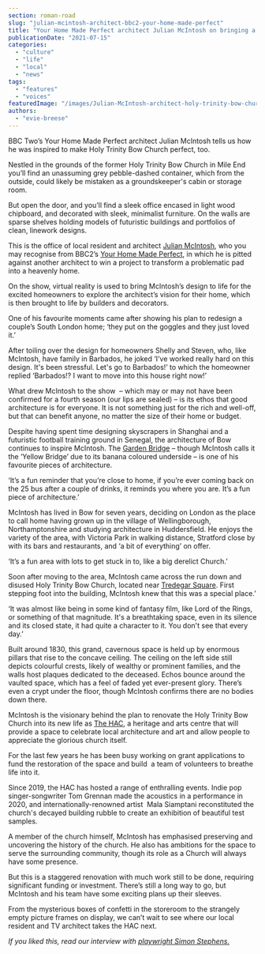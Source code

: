 ```yaml
---
section: roman-road
slug: "julian-mcintosh-architect-bbc2-your-home-made-perfect"
title: "Your Home Made Perfect architect Julian McIntosh on bringing a derelict Bow church back to life"
publicationDate: "2021-07-15"
categories: 
  - "culture"
  - "life"
  - "local"
  - "news"
tags: 
  - "features"
  - "voices"
featuredImage: "/images/Julian-McIntosh-architect-holy-trinity-bow-church.jpg"
authors: 
  - "evie-breese"
---
```


BBC Two’s Your Home Made Perfect architect Julian McIntosh tells us how he was inspired to make Holy Trinity Bow Church perfect, too.

Nestled in the grounds of the former Holy Trinity Bow Church in Mile End you’ll find an unassuming grey pebble-dashed container, which from the outside, could likely be mistaken as a groundskeeper's cabin or storage room. 

But open the door, and you’ll find a sleek office encased in light wood chipboard, and decorated with sleek, minimalist furniture. On the walls are sparse shelves holding models of futuristic buildings and portfolios of clean, linework designs. 

This is the office of local resident and architect [Julian McIntosh](https://www.instagram.com/julianmcintosharchitects/), who you may recognise from BBC2’s [Your Home Made Perfect](https://www.bbc.co.uk/programmes/m00048xh), in which he is pitted against another architect to win a project to transform a problematic pad into a heavenly home. 

On the show, virtual reality is used to bring McIntosh’s design to life for the excited homeowners to explore the architect’s vision for their home, which is then brought to life by builders and decorators. 

One of his favourite moments came after showing his plan to redesign a couple’s South London home; ‘they put on the goggles and they just loved it.’

After toiling over the design for homeowners Shelly and Steven, who, like McIntosh, have family in Barbados, he joked ‘I've worked really hard on this design. It's been stressful. Let's go to Barbados!’ to which the homeowner replied ‘Barbados!? I want to move into this house right now!’

What drew McIntosh to the show  – which may or may not have been confirmed for a fourth season (our lips are sealed) – is its ethos that good architecture is for everyone. It is not something just for the rich and well-off, but that can benefit anyone, no matter the size of their home or budget. 

Despite having spent time designing skyscrapers in Shanghai and a futuristic football training ground in Senegal, the architecture of Bow continues to inspire McIntosh. The [Garden Bridge](https://romanroadlondon.com/piers-gough-architect-green-bridge-mile-end/) – though McIntosh calls it the ‘Yellow Bridge’ due to its banana coloured underside – is one of his favourite pieces of architecture.

‘It’s a fun reminder that you’re close to home, if you’re ever coming back on the 25 bus after a couple of drinks, it reminds you where you are. It’s a fun piece of architecture.’ 

McIntosh has lived in Bow for seven years, deciding on London as the place to call home having grown up in the village of Wellingborough, Northamptonshire and studying architecture in Huddersfield. He enjoys the variety of the area, with Victoria Park in walking distance, Stratford close by with its bars and restaurants, and ‘a bit of everything’ on offer. 

‘It’s a fun area with lots to get stuck in to, like a big derelict Church.’

Soon after moving to the area, McIntosh came across the run down and disused Holy Trinity Bow Church, located near [Tredegar Square](https://romanroadlondon.com/history-tredegar-square-mile-end/). First stepping foot into the building, McIntosh knew that this was a special place.’

‘It was almost like being in some kind of fantasy film, like Lord of the Rings, or something of that magnitude. It's a breathtaking space, even in its silence and its closed state, it had quite a character to it. You don't see that every day.’

Built around 1830, this grand, cavernous space is held up by enormous pillars that rise to the concave ceiling. The ceiling on the left side still depicts colourful crests, likely of wealthy or prominent families, and the walls host plaques dedicated to the deceased. Echos bounce around the vaulted space, which has a feel of faded yet ever-present glory. There’s even a crypt under the floor, though McIntosh confirms there are no bodies down there. 

McIntosh is the visionary behind the plan to renovate the Holy Trinity Bow Church into its new life as [The HAC](https://thehac.org/about), a heritage and arts centre that will provide a space to celebrate local architecture and art and allow people to appreciate the glorious church itself.

For the last few years he has been busy working on grant applications to fund the restoration of the space and build  a team of volunteers to breathe life into it. 

Since 2019, the HAC has hosted a range of enthralling events. Indie pop singer-songwriter Tom Grennan made the acoustics in a performance in 2020, and internationally-renowned artist  Mala Siamptani reconstituted the church's decayed building rubble to create an exhibition of beautiful test samples.

A member of the church himself, McIntosh has emphasised preserving and uncovering the history of the church. He also has ambitions for the space to serve the surrounding community, though its role as a Church will always have some presence. 

But this is a staggered renovation with much work still to be done, requiring significant funding or investment. There’s still a long way to go, but McIntosh and his team have some exciting plans up their sleeves. 

From the mysterious boxes of confetti in the storeroom to the strangely empty picture frames on display, we can’t wait to see where our local resident and TV architect takes the HAC next. 

_If you liked this, read our interview with_ [_playwright Simon Stephens._](https://romanroadlondon.com/simon-stephens-playwright-bow/)

